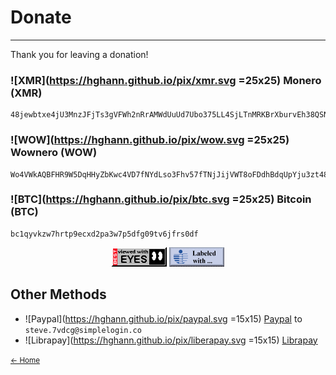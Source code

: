 # Donate

---

Thank you for leaving a donation!


### ![XMR](https://hghann.github.io/pix/xmr.svg =25x25) Monero (XMR)

```
48jewbtxe4jU3MnzJFjTs3gVFWh2nRrAMWdUuUd7Ubo375LL4SjLTnMRKBrXburvEh38QSNLrJy3EateykVCypnm6gcT9bh
```


### ![WOW](https://hghann.github.io/pix/wow.svg =25x25) Wownero (WOW)

```
Wo4VWkAQBFHR9W5DqHHyZbKwc4VD7fNYdLso3Fhv57fTNjJijVWT8oFDdhBdqUpYju3zt48cYvMHCJhWnyczzpup1SCBi2FMu
```


### ![BTC](https://hghann.github.io/pix/btc.svg =25x25) Bitcoin (BTC)

```
bc1qyvkzw7hrtp9ecxd2pa3w7p5dfg09tv6jfrs0df
```


<center>
<img src="pix/gif/best_viewed_with_eyes.gif" alt="Best Viewed With Eyes">
<img src="pix/gif/icra.gif" alt="ICRA">
</center>


## Other Methods

- ![Paypal](https://hghann.github.io/pix/paypal.svg =15x15) [Paypal](https://www.paypal.com/paypalme/hghann) to `steve.7vdcg@simplelogin.co`
- ![Librapay](https://hghann.github.io/pix/liberapay.svg =15x15) [Librapay](https://liberapay.com/hghann/)

<small><a href="index.html">← Home</a></small>
